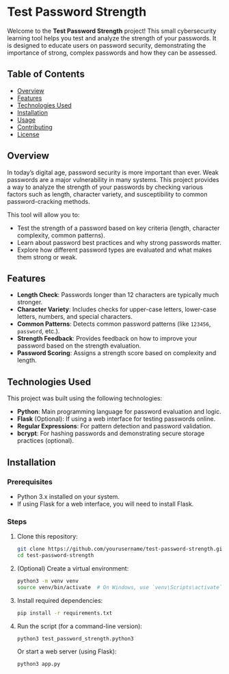 # Test Password Strength

Welcome to the **Test Password Strength** project! This small cybersecurity learning tool helps you test and analyze the strength of your passwords. It is designed to educate users on password security, demonstrating the importance of strong, complex passwords and how they can be assessed.

## Table of Contents

- [Overview](#overview)
- [Features](#features)
- [Technologies Used](#technologies-used)
- [Installation](#installation)
- [Usage](#usage)
- [Contributing](#contributing)
- [License](#license)

## Overview

In today’s digital age, password security is more important than ever. Weak passwords are a major vulnerability in many systems. This project provides a way to analyze the strength of your passwords by checking various factors such as length, character variety, and susceptibility to common password-cracking methods.

This tool will allow you to:
- Test the strength of a password based on key criteria (length, character complexity, common patterns).
- Learn about password best practices and why strong passwords matter.
- Explore how different password types are evaluated and what makes them strong or weak.

## Features

- **Length Check**: Passwords longer than 12 characters are typically much stronger.
- **Character Variety**: Includes checks for upper-case letters, lower-case letters, numbers, and special characters.
- **Common Patterns**: Detects common password patterns (like `123456`, `password`, etc.).
- **Strength Feedback**: Provides feedback on how to improve your password based on the strength evaluation.
- **Password Scoring**: Assigns a strength score based on complexity and length.

## Technologies Used

This project was built using the following technologies:
- **Python**: Main programming language for password evaluation and logic.
- **Flask** (Optional): If using a web interface for testing passwords online.
- **Regular Expressions**: For pattern detection and password validation.
- **bcrypt**: For hashing passwords and demonstrating secure storage practices (optional).

## Installation

### Prerequisites

- Python 3.x installed on your system.
- If using Flask for a web interface, you will need to install Flask.

### Steps

1. Clone this repository:
    ```bash
    git clone https://github.com/yourusername/test-password-strength.git
    cd test-password-strength
    ```

2. (Optional) Create a virtual environment:
    ```bash
    python3 -m venv venv
    source venv/bin/activate  # On Windows, use `venv\Scripts\activate`
    ```

3. Install required dependencies:
    ```bash
    pip install -r requirements.txt
    ```

4. Run the script (for a command-line version):
    ```bash
    python3 test_password_strength.python3
    ```
    Or start a web server (using Flask):
    ```bash
    python3 app.py
    ```
